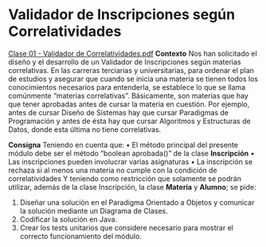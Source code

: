 ﻿# Validador de Inscripciones según Correlatividades
[Clase 01 - Validador de Correlatividades.pdf](https://github.com/user-attachments/files/19528033/Clase.01.-.Validador.de.Correlatividades.pdf)
**Contexto**
Nos han solicitado el diseño y el desarrollo de un Validador de Inscripciones según materias correlativas.
En las carreras terciarias y universitarias, para ordenar el plan de estudios y asegurar que cuando se inicia
una materia se tienen todos los conocimientos necesarios para entenderla, se establece lo que se llama
comúnmente “materias correlativas”. Básicamente, son materias que hay que tener aprobadas antes de
cursar la materia en cuestión. Por ejemplo, antes de cursar Diseño de Sistemas hay que cursar Paradigmas
de Programación y antes de ésta hay que cursar Algoritmos y Estructuras de Datos, donde esta última no
tiene correlativas.

**Consigna**
Teniendo en cuenta que:
  • El método principal del presente módulo debe ser el método “boolean aprobada()” de la clase
  **Inscripción**
  • Las inscripciones pueden involucrar varias asignaturas
  • La inscripción se rechaza si al menos una materia no cumple con la condición de correlatividades
Y teniendo como restricción que solamente se podrán utilizar, además de la clase Inscripción, la clase
**Materia** y **Alumno**; se pide:
  1. Diseñar una solución en el Paradigma Orientado a Objetos y comunicar la solución mediante un
  Diagrama de Clases.
  2. Codificar la solución en Java.
  3. Crear los tests unitarios que considere necesario para mostrar el correcto funcionamiento del
  módulo.
